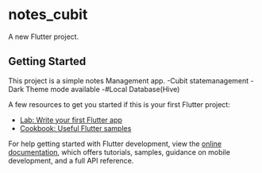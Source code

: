 # notes_cubit

A new Flutter project.

## Getting Started

This project is a simple notes Management app.
-Cubit statemanagement
-Dark Theme mode available
-#Local Database(Hive)

A few resources to get you started if this is your first Flutter project:

- [Lab: Write your first Flutter app](https://docs.flutter.dev/get-started/codelab)
- [Cookbook: Useful Flutter samples](https://docs.flutter.dev/cookbook)

For help getting started with Flutter development, view the
[online documentation](https://docs.flutter.dev/), which offers tutorials,
samples, guidance on mobile development, and a full API reference.
